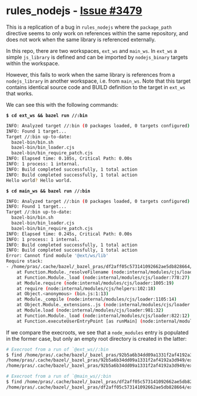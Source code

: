 # rules_nodejs - [Issue #3479](https://github.com/bazelbuild/rules_nodejs/issues/3479)

This is a replication of a bug in `rules_nodejs` where the `package_path`
directive seems to only work on references within the same repository, and
does not work when the same library is referenced externally.

In this repo, there are two workspaces, `ext_ws` and `main_ws`. In `ext_ws`
a simple `js_library` is defined and can be imported by `nodejs_binary`
targets within the workspace.

However, this fails to work when the same library is references from a
`nodejs_library` in another workspace, i.e. from `main_ws`. Note that this
target contains identical source code and BUILD definition to the target in
`ext_ws` that works.

We can see this with the following commands:

**`$ cd ext_ws && bazel run //:bin`**
```bash
INFO: Analyzed target //:bin (0 packages loaded, 0 targets configured).
INFO: Found 1 target...
Target //:bin up-to-date:
  bazel-bin/bin.sh
  bazel-bin/bin_loader.cjs
  bazel-bin/bin_require_patch.cjs
INFO: Elapsed time: 0.105s, Critical Path: 0.00s
INFO: 1 process: 1 internal.
INFO: Build completed successfully, 1 total action
INFO: Build completed successfully, 1 total action
Hello world? Hello world.
```

**`$ cd main_ws && bazel run //:bin`**
```bash
INFO: Analyzed target //:bin (0 packages loaded, 0 targets configured).
INFO: Found 1 target...
Target //:bin up-to-date:
  bazel-bin/bin.sh
  bazel-bin/bin_loader.cjs
  bazel-bin/bin_require_patch.cjs
INFO: Elapsed time: 0.245s, Critical Path: 0.00s
INFO: 1 process: 1 internal.
INFO: Build completed successfully, 1 total action
INFO: Build completed successfully, 1 total action
Error: Cannot find module '@ext/ws/lib'
Require stack:
- /home/pras/.cache/bazel/_bazel_pras/df2aff05c573141092662ae5db828664/execroot/main_ws/bazel-out/k8-fastbuild/bin/bin.sh.runfiles/main_ws/bin.js
    at Function.Module._resolveFilename (node:internal/modules/cjs/loader:933:15)
    at Function.Module._load (node:internal/modules/cjs/loader:778:27)
    at Module.require (node:internal/modules/cjs/loader:1005:19)
    at require (node:internal/modules/cjs/helpers:102:18)
    at Object.<anonymous> (bin.js:1:13)
    at Module._compile (node:internal/modules/cjs/loader:1105:14)
    at Object.Module._extensions..js (node:internal/modules/cjs/loader:1159:10)
    at Module.load (node:internal/modules/cjs/loader:981:32)
    at Function.Module._load (node:internal/modules/cjs/loader:822:12)
    at Function.executeUserEntryPoint [as runMain] (node:internal/modules/run_main:77:12)
```

If we compare the execroots, we see that a `node_modules` entry is populated
in the former case, but only an empty root directory is created in the latter:

```bash
# Execroot from a run of `@ext_ws//:bin
$ find /home/pras/.cache/bazel/_bazel_pras/92b5a6b34dd09a1331f2af4192a3d949/execroot/ | grep @ext
/home/pras/.cache/bazel/_bazel_pras/92b5a6b34dd09a1331f2af4192a3d949/execroot/ext_ws/node_modules/@ext
/home/pras/.cache/bazel/_bazel_pras/92b5a6b34dd09a1331f2af4192a3d949/execroot/ext_ws/node_modules/@ext/ws
```

```bash
# Execroot from a run of `@main_ws//:bin
$ find /home/pras/.cache/bazel/_bazel_pras/df2aff05c573141092662ae5db828664/execroot/ | grep @ext
/home/pras/.cache/bazel/_bazel_pras/df2aff05c573141092662ae5db828664/execroot/main_ws/node_modules/@ext
```
